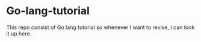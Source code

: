 # Go-lang-tutorial
This repo consist of Go lang tutorial so whenever I want to revise, I can look it up here.
